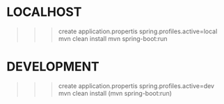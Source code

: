 # LOCALHOST
>>> create application.propertis
spring.profiles.active=local
> mvn clean install
> mvn spring-boot:run

# DEVELOPMENT
>>> create application.propertis
spring.profiles.active=dev
> mvn clean install
> (mvn spring-boot:run)